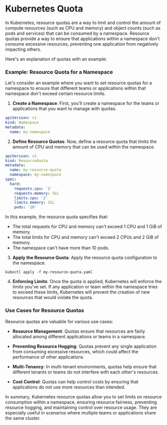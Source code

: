 # Kubernetes Quota

In Kubernetes, resource quotas are a way to limit and control the amount of compute resources (such as CPU and memory) and object counts (such as pods and services) that can be consumed by a namespace. Resource quotas provide a way to ensure that applications within a namespace don't consume excessive resources, preventing one application from negatively impacting others.

Here's an explanation of quotas with an example:

### Example: Resource Quota for a Namespace

Let's consider an example where you want to set resource quotas for a namespace to ensure that different teams or applications within that namespace don't exceed certain resource limits.

1. **Create a Namespace**: First, you'll create a namespace for the teams or applications that you want to manage with quotas.

```yaml
apiVersion: v1
kind: Namespace
metadata:
  name: my-namespace
```

2. **Define Resource Quotas**: Now, define a resource quota that limits the amount of CPU and memory that can be used within the namespace.

```yaml
apiVersion: v1
kind: ResourceQuota
metadata:
  name: my-resource-quota
  namespace: my-namespace
spec:
  hard:
    requests.cpu: '1'
    requests.memory: 1Gi
    limits.cpu: '2'
    limits.memory: 2Gi
    pods: '10'
```

In this example, the resource quota specifies that:

- The total requests for CPU and memory can't exceed 1 CPU and 1 GiB of memory.
- The total limits for CPU and memory can't exceed 2 CPUs and 2 GiB of memory.
- The namespace can't have more than 10 pods.

3. **Apply the Resource Quota**: Apply the resource quota configuration to the namespace.

```shell
kubectl apply -f my-resource-quota.yaml
```

4. **Enforcing Limits**: Once the quota is applied, Kubernetes will enforce the limits you've set. If any application or team within the namespace tries to exceed these limits, Kubernetes will prevent the creation of new resources that would violate the quota.

### Use Cases for Resource Quotas

Resource quotas are valuable for various use cases:

- **Resource Management**: Quotas ensure that resources are fairly allocated among different applications or teams in a namespace.

- **Preventing Resource Hogging**: Quotas prevent any single application from consuming excessive resources, which could affect the performance of other applications.

- **Multi-Tenancy**: In multi-tenant environments, quotas help ensure that different tenants or teams do not interfere with each other's resources.

- **Cost Control**: Quotas can help control costs by ensuring that applications do not use more resources than intended.

In summary, Kubernetes resource quotas allow you to set limits on resource consumption within a namespace, ensuring resource fairness, preventing resource hogging, and maintaining control over resource usage. They are especially useful in scenarios where multiple teams or applications share the same cluster.
